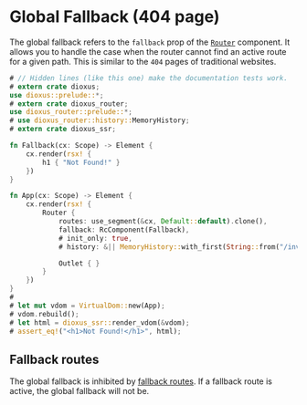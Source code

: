 # Global Fallback (404 page)

The global fallback refers to the `fallback` prop of the [`Router`] component.
It allows you to handle the case when the router cannot find an active route for
a given path. This is similar to the `404` pages of traditional websites.

```rust
# // Hidden lines (like this one) make the documentation tests work.
# extern crate dioxus;
use dioxus::prelude::*;
# extern crate dioxus_router;
use dioxus_router::prelude::*;
# use dioxus_router::history::MemoryHistory;
# extern crate dioxus_ssr;

fn Fallback(cx: Scope) -> Element {
    cx.render(rsx! {
        h1 { "Not Found!" }
    })
}

fn App(cx: Scope) -> Element {
    cx.render(rsx! {
        Router {
            routes: use_segment(&cx, Default::default).clone(),
            fallback: RcComponent(Fallback),
            # init_only: true,
            # history: &|| MemoryHistory::with_first(String::from("/invalid")),

            Outlet { }
        }
    })
}
#
# let mut vdom = VirtualDom::new(App);
# vdom.rebuild();
# let html = dioxus_ssr::render_vdom(&vdom);
# assert_eq!("<h1>Not Found!</h1>", html);
```

## Fallback routes
The global fallback is inhibited by [fallback routes](./routes/fallback.md). If
a fallback route is active, the global fallback will not be.

[`Router`]: https://docs.rs/dioxus-router/latest/dioxus_router/components/fn.Router.html
